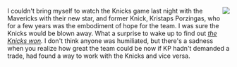 <img src="http://scripting.com/images/2019/11/09/porzingas.png" border="0" align="right">I couldn't bring myself to watch the Knicks game last night with the Mavericks with their new star, and former Knick, Kristaps Porzingas, who for a few years was the embodiment of hope for the team. I was sure the Knicks would be blown away. What a surprise to wake up to find out <i><a href="https://nypost.com/2019/11/09/ntilikina-gem-in-win-over-porzingis-could-be-knicks-turning-point/">the Knicks won</a>. </i>I don't think anyone was humiliated, but there's a sadness when you realize how great the team could be now if KP hadn't demanded a trade, had found a way to work with the Knicks and vice versa. 
